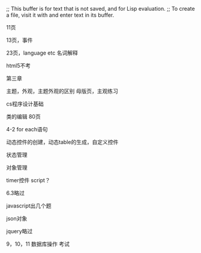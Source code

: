 ;; This buffer is for text that is not saved, and for Lisp evaluation.
;; To create a file, visit it with <open> and enter text in its buffer.

11页

13页，事件


23页，language etc 名词解释

html5不考


第三章

主题，外观，主题外观的区别
母版页，主观练习


cs程序设计基础

类的编辑
80页

4-2
for each语句

动态控件的创建，动态table的生成，自定义控件


状态管理

对象管理

timer控件
script？

6.3略过

javascript出几个题

json对象

jquery略过

9，10，11 数据库操作 考试
